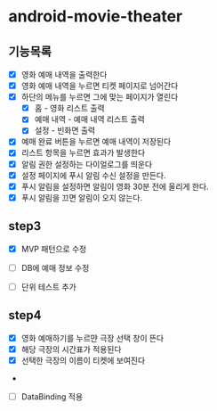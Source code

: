 # android-movie-theater

## 기능목록
- [X] 영화 예매 내역을 출력한다
- [X] 영화 예매 내역을 누르면 티켓 페이지로 넘어간다
- [X] 하단의 메뉴를 누르면 그에 맞는 페이지가 열린다
  - [X] 홈 - 영화 리스트 출력
  - [X] 예매 내역 - 예매 내역 리스트 출력
  - [X] 설정 - 빈화면 출력
- [X] 예매 완료 버튼을 누르면 예매 내역이 저장된다
- [X] 리스트 항목을 누르면 효과가 발생한다
- [X] 알림 권한 설정하는 다이얼로그를 띄운다
- [X] 설정 페이지에 푸시 알림 수신 설정을 만든다.
- [X] 푸시 알림을 설정하면 알림이 영화 30분 전에 울리게 한다.
- [X] 푸시 알림을 끄면 알림이 오지 않는다.

## step3
- [X] MVP 패턴으로 수정
- [ ] DB에 예매 정보 수정

- [ ] 단위 테스트 추가

## step4
- [X] 영화 예매하기를 누르먄 극장 선택 창이 뜬다
- [X] 해당 극장의 시간표가 적용된다
- [X] 선택한 극장의 이름이 티켓에 보여진다
- 
- [ ] DataBinding 적용